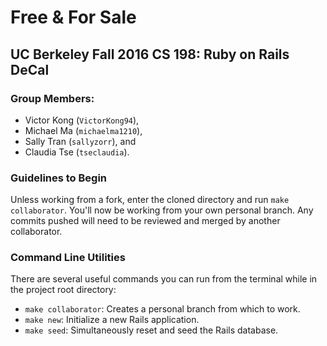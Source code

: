 # Free & For Sale
## UC Berkeley Fall 2016 CS 198: Ruby on Rails DeCal

### Group Members:
- Victor Kong (`VictorKong94`), 
- Michael Ma (`michaelma1210`), 
- Sally Tran (`sallyzorr`), and
- Claudia Tse (`tseclaudia`).

### Guidelines to Begin
Unless working from a fork, enter the cloned directory and run `make
collaborator`. You'll now be working from your own personal branch. Any commits
pushed will need to be reviewed and merged by another collaborator.

### Command Line Utilities
There are several useful commands you can run from the terminal while in the
project root directory:
- `make collaborator`: Creates a personal branch from which to work.
- `make new`: Initialize a new Rails application.
- `make seed`: Simultaneously reset and seed the Rails database.
